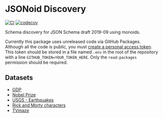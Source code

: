 # JSONoid Discovery

[![CI](https://github.com/michaelmior/jsonoid-discovery/actions/workflows/ci.yml/badge.svg)](https://github.com/michaelmior/jsonoid-discovery/actions/workflows/ci.yml)
[![codecov](https://codecov.io/gh/michaelmior/jsonoid-discovery/branch/main/graph/badge.svg?token=VhcWABnQhU)](https://codecov.io/gh/michaelmior/jsonoid-discovery)

Schema discovery for JSON Schema draft 2019-09 using monoids.

Currently this package uses unreleased code via GitHub Packages.
Although all the code is public, you must [create a personal access token](https://docs.github.com/en/github/authenticating-to-github/creating-a-personal-access-token).
This token should be stored in a file named `.env` in the root of the repository with a line `GITHUB_TOKEN=YOUR_TOKEN_HERE`.
Only the `read:packages` permission should be required.

## Datasets

* [GDP](http://api.worldbank.org/countries/USA/indicators/NY.GDP.MKTP.CD?per_page=5000&format=json)
* [Nobel Prize](http://api.nobelprize.org/v1/prize.json)
* [USGS - Earthquakes](https://earthquake.usgs.gov/earthquakes/feed/v1.0/summary/all_hour.geojson)
* [Rick and Morty characters](https://rickandmortyapi.com/api/character/)
* [TVmaze](https://api.tvmaze.com/singlesearch/shows?q=mr-robot&embed=episodes)
